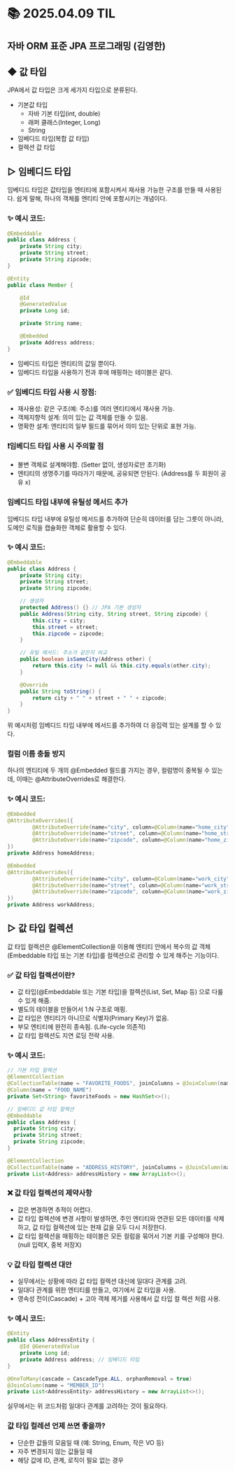 # 📚 2025.04.09 TIL
## 자바 ORM 표준 JPA 프로그래밍 (김영한)
##  ◆ 값 타입
JPA에서 값 타입은 크게 세가지 타입으로 분류된다.
- 기본값 타입 
  - 자바 기본 타입(int, double)
  - 래퍼 클래스(Integer, Long)
  - String
- 임베디드 타입(복합 값 타입)
- 컬렉션 값 타입

## ▷ 임베디드 타입
임베디드 타입은 값타입을 엔티티에 포함시켜서 재사용 가능한 구조를 만들 때 사용된다.
쉽게 말해, 하나의 객체를 엔티티 안에 포함시키는 개념이다.

### ✨ 예시 코드:
```java
@Embeddable
public class Address {
    private String city;
    private String street;
    private String zipcode;
}
```
```java
@Entity
public class Member {

    @Id
    @GeneratedValue
    private Long id;

    private String name;

    @Embedded
    private Address address;
}
```
- 임베디드 타입은 엔티티의 값일 뿐이다.
- 임베디드 타입을 사용하기 전과 후에 매핑하는 테이블은 같다.

### ✅ 임베디드 타입 사용 시 장점:
- 재사용성: 같은 구조(예: 주소)를 여러 엔티티에서 재사용 가능.
- 객체지향적 설계: 의미 있는 값 객체를 만들 수 있음.
- 명확한 설계: 엔티티의 일부 필드를 묶어서 의미 있는 단위로 표현 가능.

### ❗임베디드 타입 사용 시 주의할 점
- 불변 객체로 설계해야함. (Setter 없이, 생성자로만 초기화)
- 엔티티의 생명주기를 따라가기 때문에, 공유되면 안된다. (Address를 두 회원이 공유 x)

### 임베디드 타입 내부에 유틸성 메서드 추가
임베디드 타입 내부에 유틸성 메서드를 추가하여 단순히 데이터를 담는 그릇이 아니라, 
도메인 로직을 캡슐화한 객체로 활용할 수 있다.

### ✨ 예시 코드:
```java
@Embeddable
public class Address {
    private String city;
    private String street;
    private String zipcode;

    // 생성자
    protected Address() {} // JPA 기본 생성자
    public Address(String city, String street, String zipcode) {
        this.city = city;
        this.street = street;
        this.zipcode = zipcode;
    }

    // 유틸 메서드: 주소가 같은지 비교
    public boolean isSameCity(Address other) {
        return this.city != null && this.city.equals(other.city);
    }

    @Override
    public String toString() {
        return city + " " + street + " " + zipcode;
    }
}
```
위 예시처럼 임베디드 타입 내부에 메서드를 추가하여 더 응집력 있는 설계를 할 수 있다.

### 컬럼 이름 충돌 방지
하나의 엔티티에 두 개의 @Embedded 필드를 가지는 경우, 컬럼명이 중복될 수 있는데,
이때는 @AttributeOverrides로 해결한다.

### ✨ 예시 코드:
```java
@Embedded
@AttributeOverrides({
        @AttributeOverride(name="city", column=@Column(name="home_city")),
        @AttributeOverride(name="street", column=@Column(name="home_street")),
        @AttributeOverride(name="zipcode", column=@Column(name="home_zipcode"))
})
private Address homeAddress;

@Embedded
@AttributeOverrides({
        @AttributeOverride(name="city", column=@Column(name="work_city")),
        @AttributeOverride(name="street", column=@Column(name="work_street")),
        @AttributeOverride(name="zipcode", column=@Column(name="work_zipcode"))
})
private Address workAddress;
```

## ▷ 값 타입 컬렉션
값 타입 컬렉션은 @ElementCollection을 이용해 엔티티 안에서 복수의 값 객체
(Embeddable 타입 또는 기본 타입)를 컬렉션으로 관리할 수 있게 해주는 기능이다.

### ✅ 값 타입 컬렉션이란?
- 값 타입(@Embeddable 또는 기본 타입)을 컬렉션(List, Set, Map 등) 으로 다룰 수 있게 해줌.
- 별도의 테이블을 만들어서 1:N 구조로 매핑.
- 값 타입은 엔티티가 아니므로 식별자(Primary Key)가 없음.
- 부모 엔티티에 완전히 종속됨. (Life-cycle 의존적)
- 값 타입 컬렉션도 지연 로딩 전략 사용.

### ✨ 예시 코드:
```java
// 기본 타입 컬렉션
@ElementCollection
@CollectionTable(name = "FAVORITE_FOODS", joinColumns = @JoinColumn(name = "MEMBER_ID"))
@Column(name = "FOOD_NAME")
private Set<String> favoriteFoods = new HashSet<>();
```
```java
// 임베디드 값 타입 컬렉션
@Embeddable
public class Address {
  private String city;
  private String street;
  private String zipcode;
}

@ElementCollection
@CollectionTable(name = "ADDRESS_HISTORY", joinColumns = @JoinColumn(name = "MEMBER_ID"))
private List<Address> addressHistory = new ArrayList<>();
```

### ❌ 값 타입 컬렉션의 제약사항
- 값은 변경하면 추적이 어렵다.
- 값 타입 컬렉션에 변경 사항이 발생하면, 주인 엔티티와 연관된 모든 데이터를 삭제하고, 
값 타입 컬렉션에 있는 현재 값을 모두 다시 저장한다.
- 값 타입 컬렉션을 매핑하는 테이블은 모든 컬럼을 묶어서 기본 키를 구성해야 한다.
(null 입력X, 중복 저장X)

### 💡 값 타입 컬렉션 대안
- 실무에서는 상황에 따라 값 타입 컬렉션 대신에 일대다 관계를 고려.
- 일대다 관계를 위한 엔티티를 만들고, 여기에서 값 타입을 사용.
- 영속성 전이(Cascade) + 고아 객체 제거를 사용해서 값 타입 컬 렉션 처럼 사용.

### ✨ 예시 코드:
```java
@Entity
public class AddressEntity {
    @Id @GeneratedValue
    private Long id;
    private Address address; // 임베디드 타입
}

@OneToMany(cascade = CascadeType.ALL, orphanRemoval = true)
@JoinColumn(name = "MEMBER_ID")
private List<AddressEntity> addressHistory = new ArrayList<>();
```
실무에서는 위 코드처럼 일대다 관계를 고려하는 것이 필요하다.

### 값 타입 컬레션 언제 쓰면 좋을까?
- 단순한 값들의 모음일 때 (예: String, Enum, 작은 VO 등)
- 자주 변경되지 않는 값들일 때
- 해당 값에 ID, 관계, 로직이 필요 없는 경우


